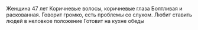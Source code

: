 Женщина 47 лет
Коричневые волосы, коричневые глаза
Болтливая и раскованная. Говорит громко, есть проблемы со слухом.
Любит ставить людей в неловкое положение
Готовит на кухне обеды